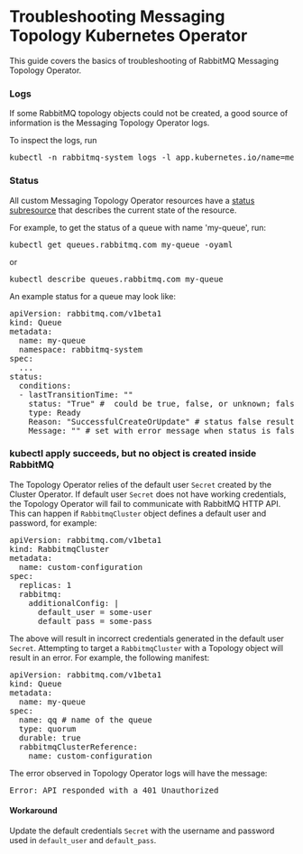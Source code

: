 # Troubleshooting Messaging Topology Kubernetes Operator

This guide covers the basics of troubleshooting of RabbitMQ Messaging Topology Operator.

### Logs

If some RabbitMQ topology objects could not be created, a good source of information is the Messaging Topology Operator logs.

To inspect the logs, run

<pre class="lang-bash">
kubectl -n rabbitmq-system logs -l app.kubernetes.io/name=messaging-topology-operator
</pre>


### Status

All custom Messaging Topology Operator resources have a [status subresource](https://kubernetes.io/docs/concepts/overview/working-with-objects/kubernetes-objects/#object-spec-and-status)
that describes the current state of the resource.

For example, to get the status of a queue with name 'my-queue', run:

<pre class="lang-bash">
kubectl get queues.rabbitmq.com my-queue -oyaml
</pre>

or

<pre class="lang-bash">
kubectl describe queues.rabbitmq.com my-queue
</pre>

An example status for a queue may look like:

<pre class="lang-yaml">
apiVersion: rabbitmq.com/v1beta1
kind: Queue
metadata:
  name: my-queue
  namespace: rabbitmq-system
spec:
  ...
status:
  conditions:
  - lastTransitionTime: ""
    status: "True" #  could be true, false, or unknown; false means the last reconciliation has failed
    type: Ready
    Reason: "SuccessfulCreateOrUpdate" # status false result in reason FailedCreateOrUpdate
    Message: "" # set with error message when status is false
</pre>

### kubectl apply succeeds, but no object is created inside RabbitMQ

The Topology Operator relies of the default user `Secret` created by the Cluster Operator. If default user `Secret` does not
have working credentials, the Topology Operator will fail to communicate with RabbitMQ HTTP API. This can happen if `RabbitmqCluster`
object defines a default user and password, for example:

<pre class="lang-yaml">
apiVersion: rabbitmq.com/v1beta1
kind: RabbitmqCluster
metadata:
  name: custom-configuration
spec:
  replicas: 1
  rabbitmq:
    additionalConfig: |
      default_user = some-user
      default_pass = some-pass
</pre>

The above will result in incorrect credentials generated in the default user `Secret`. Attempting to target a `RabbitmqCluster` with a Topology
object will result in an error. For example, the following manifest:

<pre class="lang-yaml">
apiVersion: rabbitmq.com/v1beta1
kind: Queue
metadata:
  name: my-queue
spec:
  name: qq # name of the queue
  type: quorum
  durable: true
  rabbitmqClusterReference:
    name: custom-configuration
</pre>

The error observed in Topology Operator logs will have the message:

<pre>
Error: API responded with a 401 Unauthorized
</pre>

#### Workaround

Update the default credentials `Secret` with the username and password used in `default_user` and `default_pass`.

